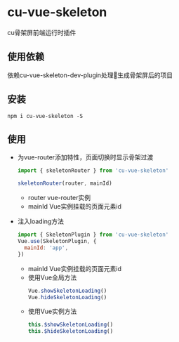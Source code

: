 # cu-vue-skeleton

cu骨架屏前端运行时插件

## 使用依赖
依赖cu-vue-skeleton-dev-plugin处理生成骨架屏后的项目

## 安装
`npm i cu-vue-skeleton -S`

## 使用
- 为vue-router添加特性，页面切换时显示骨架过渡
  ```js
  import { skeletonRouter } from 'cu-vue-skeleton'

  skeletonRouter(router, mainId)
  ```
  - router vue-router实例
  - mainId Vue实例挂载的页面元素id
  
- 注入loading方法
  ```js
  import { SkeletonPlugin } from 'cu-vue-skeleton'
  Vue.use(SkeletonPlugin, {
    mainId: 'app',
  })
  ```
  - mainId Vue实例挂载的页面元素id
  - 使用Vue全局方法
    ```js
    Vue.showSkeletonLoading()
    Vue.hideSkeletonLoading()
    ```
  - 使用Vue实例方法
    ```js
    this.$showSkeletonLoading()
    this.$hideSkeletonLoading()
    ```
